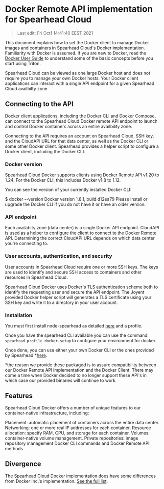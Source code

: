 # Docker Remote API implementation for Spearhead Cloud

> Last edit: Fri Oct1 14:41:40 EEST 2021

This document explains how to set the Docker client to manage Docker images and containers in Spearhead Cloud's Docker implementation. Familiarity with Docker is assumed. If you are new to Docker, read the [Docker User Guide](https://docs.docker.com/get-started/) to understand some of the basic concepts before you start using Triton.

Spearhead Cloud can be viewed as one large Docker host and does not require you to manage your own Docker hosts. Your Docker client applications can interact with a single API endpoint for a given Spearhead Cloud availbilty zone.

## Connecting to the API

Docker client applications, including the Docker CLI and Docker Compose, can connect to the Spearhead Cloud Docker remote API endpoint to launch and control Docker containers across an entire availbility zone.

Connecting to the API requires an account on Spearhead Cloud, SSH key, and the CloudAPI URL for that data center, as well as the Docker CLI or some other Docker client. Spearhead  provides a helper script to configure a Docker client, including the Docker CLI.

### Docker version

Spearhead Cloud Docker supports clients using Docker Remote API v1.20 to 1.24. For the Docker CLI, this includes Docker v1.8 to 1.12.

You can see the version of your currently installed Docker CLI:

$ docker --version
Docker version 1.8.1, build d12ea79
Please install or upgrade the Docker CLI if you do not have it or have an older version.

### API endpoint

Each availabity zone (data center) is a single Docker API endpoint. CloudAPI is used as a helper to configure the client to connect to the Docker Remote API. Determining the correct CloudAPI URL depends on which data center you're connecting to.

### User accounts, authentication, and security

User accounts in Spearhead Cloud require one or more SSH keys. The keys are used to identify and secure SSH access to containers and other resources in Spearhead Cloud.

Spearhead Cloud Docker uses Docker's TLS authentication scheme both to identify the requesting user and secure the API endpoint. The Joyent provided Docker helper script will generates a TLS certificate using your SSH key and write it to a directory in your user account.

### Installation
You must first install node-spearhead as detailed [here](/spearhead-cli/#install-spearhead-cloud-cli-tool) and a profile.

Once you have the spearhead CLI available you can use the command `spearhead profile docker-setup` to configure your environment for docker.

Once done, you can use either your own Docker CLI or the ones provided by Spearhead *[here](http://127.0.0.1:8000/spearhead-docker-cli/#installation).

*the reason we provide these packaged is to assure compatibility between our Docker Remote API implementation and the Docker Client. There may come a time when Docker decided to no longer support these API's in which case our provided binaries will continue to work.

## Features

Spearhead Cloud Docker offers a number of unique features to our container-native infrastructure, including:

Placement: automatic placement of containers across the entire data center.
Networking: one or more real IP addresses for each container.
Resource allocation: specify RAM, CPU, and storage for each container.
Volumes: container-native volume management.
Private repositories: image repository management
Docker CLI commands and Docker Remote API methods


## Divergence

The Spearhead Cloud Docker implementation does have some differences from Docker Inc.'s implementation. [See the full list](/docker-divergence).